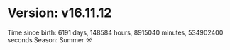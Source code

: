 # Version: v16.11.12
Time since birth: 6191 days, 148584 hours, 8915040 minutes, 534902400 seconds
Season: Summer ☀️
